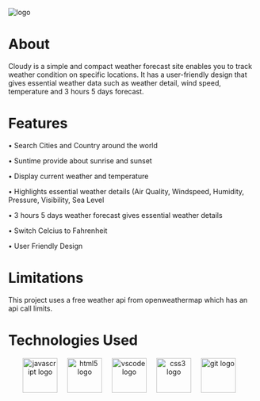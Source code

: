 
![logo](https://github.com/user-attachments/assets/d6f38ebe-42e7-4ac8-8218-f26aaecac6a3)


# About
Cloudy is a simple and compact weather forecast site enables you to track weather condition on specific locations. 
It has a user-friendly design that gives essential weather data such as weather detail, wind speed, temperature and 3 hours 5 days forecast.

# Features
<p>• Search Cities and Country around the world</p>
<p>• Suntime provide about sunrise and sunset</p>
<p>• Display current weather and temperature</p>
<p>• Highlights essential weather details (Air Quality, Windspeed, Humidity, Pressure, Visibility, Sea Level</p>
<p>• 3 hours 5 days weather forecast gives essential weather details</p>
<p>• Switch Celcius to Fahrenheit</p>
<p>• User Friendly Design</p>

# Limitations
This project uses a free weather api from openweathermap which has an api call limits. 

# Technologies Used
<div align="center">
  <img src="https://cdn.jsdelivr.net/gh/devicons/devicon/icons/javascript/javascript-original.svg" height="70" alt="javascript logo"/>
  <img width="12" />
  <img src="https://cdn.jsdelivr.net/gh/devicons/devicon/icons/html5/html5-original.svg" height="70" alt="html5 logo"/>
  <img width="12" />
  <img src="https://cdn.jsdelivr.net/gh/devicons/devicon/icons/vscode/vscode-original.svg" height="70" alt="vscode logo"/>
  <img width="12" />
  <img src="https://cdn.jsdelivr.net/gh/devicons/devicon/icons/css3/css3-original.svg" height="70" alt="css3 logo"/>
  <img width="12" />
  <img src="https://cdn.jsdelivr.net/gh/devicons/devicon/icons/git/git-original.svg" height="70" alt="git logo"/>
  <img width="12" />
</div>
